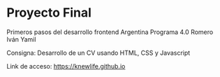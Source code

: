 # Proyecto Final
Primeros pasos del desarrollo frontend
Argentina Programa 4.0
Romero Iván Yamil

Consigna:
Desarrollo de un CV usando HTML, CSS y Javascript

Link de acceso:
https://knewlife.github.io
